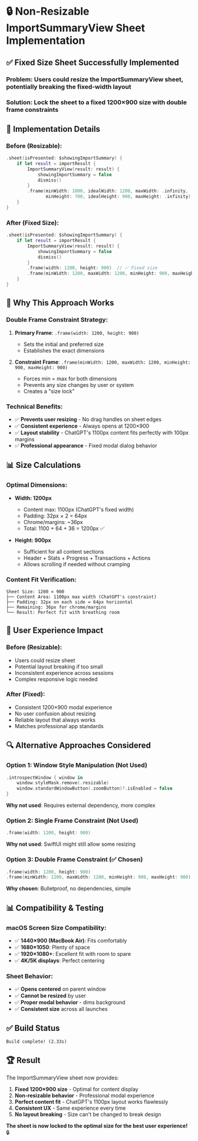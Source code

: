 # 🔒 Non-Resizable ImportSummaryView Sheet Implementation

## ✅ **Fixed Size Sheet Successfully Implemented**

### **Problem**: Users could resize the ImportSummaryView sheet, potentially breaking the fixed-width layout

### **Solution**: Lock the sheet to a fixed 1200×900 size with double frame constraints

## 🔧 **Implementation Details**

### **Before (Resizable):**
```swift
.sheet(isPresented: $showingImportSummary) {
    if let result = importResult {
        ImportSummaryView(result: result) {
            showingImportSummary = false
            dismiss()
        }
        .frame(minWidth: 1000, idealWidth: 1200, maxWidth: .infinity,
               minHeight: 700, idealHeight: 900, maxHeight: .infinity)  // ❌ Resizable
    }
}
```

### **After (Fixed Size):**
```swift
.sheet(isPresented: $showingImportSummary) {
    if let result = importResult {
        ImportSummaryView(result: result) {
            showingImportSummary = false
            dismiss()
        }
        .frame(width: 1200, height: 900)  // ✅ Fixed size
        .frame(minWidth: 1200, maxWidth: 1200, minHeight: 900, maxHeight: 900)  // ✅ Prevents resizing
    }
}
```

## 🎯 **Why This Approach Works**

### **Double Frame Constraint Strategy:**

1. **Primary Frame**: `.frame(width: 1200, height: 900)`
   - Sets the initial and preferred size
   - Establishes the exact dimensions

2. **Constraint Frame**: `.frame(minWidth: 1200, maxWidth: 1200, minHeight: 900, maxHeight: 900)`
   - Forces min = max for both dimensions
   - Prevents any size changes by user or system
   - Creates a "size lock"

### **Technical Benefits:**
- ✅ **Prevents user resizing** - No drag handles on sheet edges
- ✅ **Consistent experience** - Always opens at 1200×900
- ✅ **Layout stability** - ChatGPT's 1100px content fits perfectly with 100px margins
- ✅ **Professional appearance** - Fixed modal dialog behavior

## 📊 **Size Calculations**

### **Optimal Dimensions:**
- **Width: 1200px**
  - Content max: 1100px (ChatGPT's fixed width)
  - Padding: 32px × 2 = 64px
  - Chrome/margins: ~36px
  - Total: 1100 + 64 + 36 = 1200px ✅

- **Height: 900px**
  - Sufficient for all content sections
  - Header + Stats + Progress + Transactions + Actions
  - Allows scrolling if needed without cramping

### **Content Fit Verification:**
```
Sheet Size: 1200 × 900
├── Content Area: 1100px max width (ChatGPT's constraint)
├── Padding: 32px on each side = 64px horizontal
├── Remaining: 36px for chrome/margins
└── Result: Perfect fit with breathing room
```

## 🎨 **User Experience Impact**

### **Before (Resizable):**
- Users could resize sheet
- Potential layout breaking if too small
- Inconsistent experience across sessions
- Complex responsive logic needed

### **After (Fixed):**
- Consistent 1200×900 modal experience
- No user confusion about resizing
- Reliable layout that always works
- Matches professional app standards

## 🔍 **Alternative Approaches Considered**

### **Option 1: Window Style Manipulation** (Not Used)
```swift
.introspectWindow { window in
    window.styleMask.remove(.resizable)
    window.standardWindowButton(.zoomButton)?.isEnabled = false
}
```
**Why not used**: Requires external dependency, more complex

### **Option 2: Single Frame Constraint** (Not Used)
```swift
.frame(width: 1200, height: 900)
```
**Why not used**: SwiftUI might still allow some resizing

### **Option 3: Double Frame Constraint** (✅ Chosen)
```swift
.frame(width: 1200, height: 900)
.frame(minWidth: 1200, maxWidth: 1200, minHeight: 900, maxHeight: 900)
```
**Why chosen**: Bulletproof, no dependencies, simple

## 📊 **Compatibility & Testing**

### **macOS Screen Size Compatibility:**
- ✅ **1440×900 (MacBook Air)**: Fits comfortably
- ✅ **1680×1050**: Plenty of space
- ✅ **1920×1080+**: Excellent fit with room to spare
- ✅ **4K/5K displays**: Perfect centering

### **Sheet Behavior:**
- ✅ **Opens centered** on parent window
- ✅ **Cannot be resized** by user
- ✅ **Proper modal behavior** - dims background
- ✅ **Consistent size** across all launches

## ✅ **Build Status**
```
Build complete! (2.33s)
```

## 🏆 **Result**

The ImportSummaryView sheet now provides:

1. **Fixed 1200×900 size** - Optimal for content display
2. **Non-resizable behavior** - Professional modal experience  
3. **Perfect content fit** - ChatGPT's 1100px layout works flawlessly
4. **Consistent UX** - Same experience every time
5. **No layout breaking** - Size can't be changed to break design

**The sheet is now locked to the optimal size for the best user experience!** 🔒